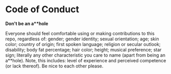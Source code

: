 # Code of Conduct
**Don't be an a\*\*hole**

Everyone should feel comfortable using or making contributions to this repo, regardless of: gender; gender identity; sexual orientation; age; skin color; country of origin; first spoken language; religion or secular outlook; disability; body fat percentage; hair color; height; musical preference; star sign; literally any other characteristic you care to name (apart from being an a**hole). Note, this includes: level of experience and perceived competence (or lack thereof). Be nice to each other please.

